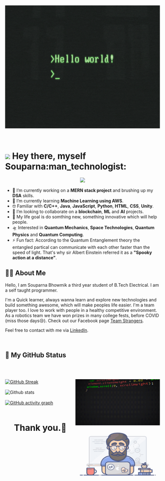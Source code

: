 
<p align="center"> <img src="https://github.com/souparna21/souparna21/blob/main/hello_world.gif?raw=true"  width="800rem" height="400rem"> </p>

<br>

<h1><img src="https://raw.githubusercontent.com/aemmadi/aemmadi/master/wave.gif" width="50">  Hey there, myself Souparna:man_technologist:  
<!-- <img align='right' src="https://komarev.com/ghpvc/?username=souparna21&label=Profile%20views&color=0e75b6&style=flat" alt="souparna21" /> </p>  -->
</h1>

<p align="center">
 <a href = "https://github.com/Twinkle0799/readme-typing-svg"><img src="https://readme-typing-svg.herokuapp.com?color=%2351FF30F3&size=18&center=true&lines=hGonna+be+an+excelent+Developer+One+Day+"></a>
</p>

- 🔭 I’m currently working on a **MERN stack project** and brushing up my **DSA** skills.
- 🌱 I’m currently learning **Machine Learning using AWS**.
- 🤓 Familiar with **C/C++**, **Java**, **JavaScript**, **Python**, **HTML**, **CSS**, **Unity**.
- 👯 I’m looking to collaborate on a **blockchain**, **ML** and **AI** projects.
- 🎯 My life goal is do somthing new, something innovative which will help people.
- 🛸 Interested in **Quantum Mechanics**, **Space Technologies**, **Quantum Physics** and **Quantum Computing**.
- ⚡ Fun fact: According to the Quantum Entanglement theory the entangled partical can communicate with each other faster than the speed of light. That's why sir Albert              Einstein referred it as a **"Spooky action at a distance"**.

## 👨‍💻 About Me

Hello, I am Souparna Bhowmik a third year student of B.Tech Electrical. I am a self taught programmer.

I'm a Quick learner, always wanna learn and explore new technologies and build something awesome, which will make peoples life easier.
I'm a team player too. I love to work with people in a healthy competitive environment. As a robotics team we have won prizes in many college fests, before COVID (miss those days😢). Check out our Facebook page [Team Strangers](https://www.facebook.com/WeTeamStrangers).

Feel free to contact with me via [LinkedIn](https://www.linkedin.com/in/souparna-bhowmik/).

<br>

## 🤵 My GitHub Status

<br>
<br>

<a href=""><img src="https://github.com/souparna21/souparna21/blob/main/giphy.gif" align="right" width="275rem" height="150rem" /></a>
[![GitHub Streak](http://github-readme-streak-stats.herokuapp.com?user=souparna21&theme=prussian&hide_border=true)](https://git.io/streak-stats)
<br>
<br>
![Github stats](https://github-readme-stats.vercel.app/api?username=souparna21&theme=onedark&show_icons=true&count_private=true)
<a href=""><img src="https://github.com/souparna21/souparna21/blob/main/tenor.gif" align="right" width="275rem" height="175rem" /></a>
<br>
<br>
[![GitHub activity graph](https://activity-graph.herokuapp.com/graph?username=souparna21&theme=xcode)](https://github.com/souparna21?tab=repositories)
<br>
<br>
<h1 align="center">Thank you.🙏</h1>
